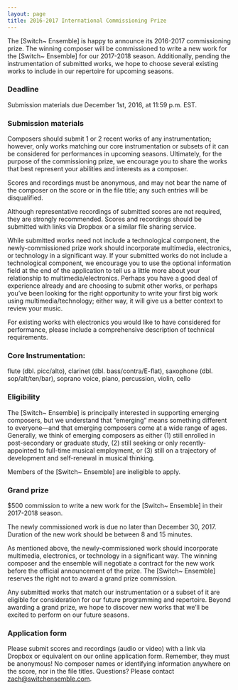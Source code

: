 ```yaml
---
layout: page
title: 2016-2017 International Commissioning Prize
---
```


The [Switch~ Ensemble] is happy to announce its 2016-2017 commissioning prize. The winning composer will be commissioned to write a new work for the [Switch~ Ensemble] for our 2017-2018 season. Additionally, pending the instrumentation of submitted works, we hope to choose several existing works to include in our repertoire for upcoming seasons.

### Deadline

Submission materials due December 1st, 2016, at 11:59 p.m. EST.

### Submission materials

Composers should submit 1 or 2 recent works of any instrumentation; however, only works matching our core instrumentation or subsets of it can be considered for performances in upcoming seasons. Ultimately, for the purpose of the commissioning prize, we encourage you to share the works that best represent your abilities and interests as a composer.

Scores and recordings must be anonymous, and may not bear the name of the composer on the score or in the file title; any such entries will be disqualified.

Although representative recordings of submitted scores are not required, they are strongly recommended. Scores and recordings should be submitted with links via Dropbox or a similar file sharing service.

While submitted works need not include a technological component, the newly-commissioned prize work should incorporate multimedia, electronics, or technology in a significant way. If your submitted works do not include a technological component, we encourage you to use the optional information field at the end of the application to tell us a little more about your relationship to multimedia/electronics. Perhaps you have a good deal of experience already and are choosing to submit other works, or perhaps you’ve been looking for the right opportunity to write your first big work using multimedia/technology; either way, it will give us a better context to review your music.

For existing works with electronics you would like to have considered for performance, please include a comprehensive description of technical requirements.

### Core Instrumentation:
flute (dbl. picc/alto), clarinet (dbl. bass/contra/E-flat), saxophone (dbl. sop/alt/ten/bar), soprano voice, piano, percussion, violin, cello

### Eligibility

The [Switch~ Ensemble] is principally interested in supporting emerging composers, but we understand that “emerging” means something different to everyone—and that emerging composers come at a wide range of ages. Generally, we think of emerging composers as either (1) still enrolled in post-secondary or graduate study, (2) still seeking or only recently-appointed to full-time musical employment, or (3) still on a trajectory of development and self-renewal in musical thinking.

Members of the [Switch~ Ensemble] are ineligible to apply.

### Grand prize

$500 commission to write a new work for the [Switch~ Ensemble] in their 2017-2018 season.

The newly commissioned work is due no later than December 30, 2017. Duration of the new work should be between 8 and 15 minutes.

As mentioned above, the newly-commissioned work should incorporate multimedia, electronics, or technology in a significant way. The winning composer and the ensemble will negotiate a contract for the new work before the official announcement of the prize. The [Switch~ Ensemble] reserves the right not to award a grand prize commission.

Any submitted works that match our instrumentation or a subset of it are eligible for consideration for our future programming and repertoire. Beyond awarding a grand prize, we hope to discover new works that we’ll be excited to perform on our future seasons.

### Application form

Please submit scores and recordings (audio or video) with a link via Dropbox or equivalent on our online application form. Remember, they must be anonymous! No composer names or identifying information anywhere on the score, nor in the file titles.
​Questions? Please contact zach@switchensemble.com.
